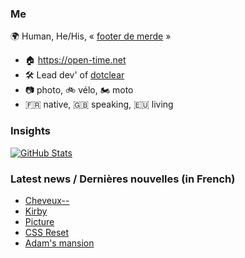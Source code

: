 ### Me

🌍 Human, He/His, « [footer de merde](https://open-time.net/post/2013/07/17/La-veritable-histoire-du-Footer-de-merde-) » 
* 🏠 https://open-time.net 
* 🛠️ Lead dev' of [dotclear](https://git.dotclear.org/dev/dotclear)
* 📷 photo, 🚲 vélo, 🏍️ moto 
* 🇫🇷 native, 🇬🇧 speaking, 🇪🇺 living

### Insights

[![GitHub Stats](https://github-readme-stats-sigma-five.vercel.app/api?username=franck-paul)](https://github.com/franck-paul)

### Latest news / Dernières nouvelles (in French)

<!-- BLOG-POST-LIST:START -->
- [Cheveux--](https://open-time.net/post/2024/01/11/Cheveux-)
- [Kirby](https://open-time.net/post/2024/01/10/Kirby)
- [Picture](https://open-time.net/post/2024/01/09/Picture)
- [CSS Reset](https://open-time.net/post/2024/01/08/CSS-Reset)
- [Adam&#39;s mansion](https://open-time.net/post/2024/01/07/Adam-s-mansion)
<!-- BLOG-POST-LIST:END -->
